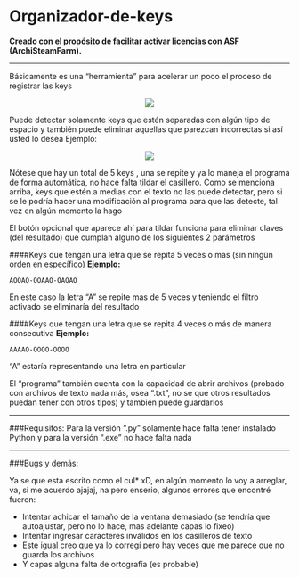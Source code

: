 # Organizador-de-keys
**Creado con el propósito de facilitar activar licencias con ASF (ArchiSteamFarm).**

---
Básicamente es una “herramienta” para acelerar un poco el proceso de registrar las keys

<p align="center"><img src="https://imgur.com/2XLleh9.png"></p>

Puede detectar solamente keys que estén separadas con algún tipo de espacio y también puede eliminar aquellas que parezcan incorrectas si así usted lo desea
Ejemplo:

<p align="center"><img src="https://imgur.com/WzPHWWS.png"></p>

Nótese que hay un total de 5 keys , una se repite y ya lo maneja el programa de forma automática, no hace falta tildar el casillero. Como se menciona arriba, keys que estén a medias con el texto no las puede detectar, pero si se le podría hacer una modificación al programa para que las detecte, tal vez en algún momento la hago

El botón opcional que aparece ahí para tildar funciona para eliminar claves (del resultado) que cumplan alguno de los siguientes 2 parámetros

####Keys que tengan una letra que se repita 5 veces o mas (sin ningún orden en específico)
<strong>Ejemplo:</strong>

<pre><code>AOOAO-OOAAO-OAOAO</code></pre>

En este caso la letra “A” se repite mas de 5 veces y teniendo el filtro activado se eliminaría del resultado

####Keys que tengan una letra que se repita 4 veces o más de manera consecutiva
<strong>Ejemplo:</strong>


<pre><code>AAAAO-OOOO-OOOO</code></pre>

“A” estaría representando una letra en particular

El “programa” también cuenta con la capacidad de abrir archivos (probado con archivos de texto nada más, osea “.txt”, no se que otros resultados puedan tener con otros tipos) y también puede guardarlos

---
###Requisitos:
Para la versión “.py” solamente hace falta tener instalado Python y para la versión “.exe” no hace falta nada

---
###Bugs y demás:

Ya se que esta escrito como el cul* xD, en algún momento lo voy a arreglar, va, si me acuerdo ajajaj, na pero enserio, algunos errores que encontré fueron:

* Intentar achicar el tamaño de la ventana demasiado (se tendría que autoajustar, pero no lo hace, mas adelante capas lo fixeo)
* Intentar ingresar caracteres inválidos en los casilleros de texto
* Este igual creo que ya lo corregí pero hay veces que me parece que no guarda los archivos
* Y capas alguna falta de ortografía (es probable)
